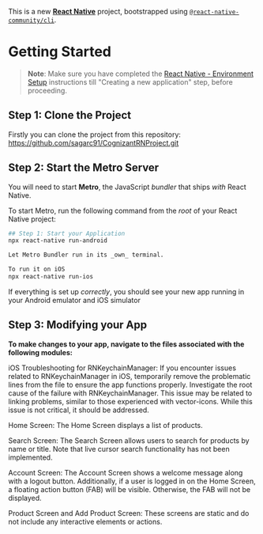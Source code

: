 This is a new [**React Native**](https://reactnative.dev) project, bootstrapped using [`@react-native-community/cli`](https://github.com/react-native-community/cli).

# Getting Started

>**Note**: Make sure you have completed the [React Native - Environment Setup](https://reactnative.dev/docs/environment-setup) instructions till "Creating a new application" step, before proceeding.

## Step 1: Clone the Project

Firstly you can clone the project from this repository: https://github.com/sagarc91/CognizantRNProject.git

## Step 2: Start the Metro Server

You will need to start **Metro**, the JavaScript _bundler_ that ships _with_ React Native.

To start Metro, run the following command from the _root_ of your React Native project:

```bash
## Step 1: Start your Application
npx react-native run-android

Let Metro Bundler run in its _own_ terminal. 

To run it on iOS
npx react-native run-ios
```

If everything is set up _correctly_, you should see your new app running in your Android emulator and iOS simulator 

## Step 3: Modifying your App
**To make changes to your app, navigate to the files associated with the following modules:**

iOS Troubleshooting for RNKeychainManager: If you encounter issues related to RNKeychainManager in iOS, temporarily remove the problematic lines from the file to ensure the app functions properly. Investigate the root cause of the failure with RNKeychainManager. This issue may be related to linking problems, similar to those experienced with vector-icons. While this issue is not critical, it should be addressed.

Home Screen: The Home Screen displays a list of products.

Search Screen: The Search Screen allows users to search for products by name or title. Note that live cursor search functionality has not been implemented.

Account Screen: The Account Screen shows a welcome message along with a logout button. Additionally, if a user is logged in on the Home Screen, a floating action button (FAB) will be visible. Otherwise, the FAB will not be displayed.

Product Screen and Add Product Screen: These screens are static and do not include any interactive elements or actions.
